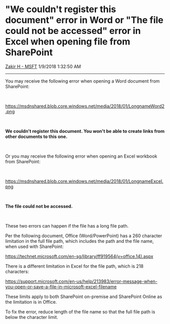<div id="page">

# "We couldn't register this document" error in Word or "The file could not be accessed" error in Excel when opening file from SharePoint

[Zakir H -
MSFT](https://social.msdn.microsoft.com/profile/Zakir%20H%20-%20MSFT)
1/9/2018 1:32:50 AM

-----

<div id="content">

You may receive the following error when opening a Word document from
SharePoint:

 

<https://msdnshared.blob.core.windows.net/media/2018/01/LongnameWord2.png>

 

**We couldn't register this document. You won't be able to create links
from other documents to this one.**

 

Or you may receive the following error when opening an Excel workbook
from
SharePoint:

 

<https://msdnshared.blob.core.windows.net/media/2018/01/LongnameExcel.png>

 

**The file could not be accessed.**

 

These two errors can happen if the file has a long file path.

Per the following document, Office (Word/PowerPoint) has a 260 character
limitation in the full file path, which includes the path and the file
name, when used with SharePoint:

<https://technet.microsoft.com/en-sg/library/ff919564(v=office.14).aspx>

There is a different limitation in Excel for the file path, which is 218
characters:

[](https://support.microsoft.com/en-us/help/213983/error-message-when-you-open-or-save-a-file-in-microsoft-excel-filename)<https://support.microsoft.com/en-us/help/213983/error-message-when-you-open-or-save-a-file-in-microsoft-excel-filename>

These limits apply to both SharePoint on-premise and SharePoint Online
as the limitation is in Office.

To fix the error, reduce length of the file name so that the full file
path is below the character limit.

</div>

</div>
